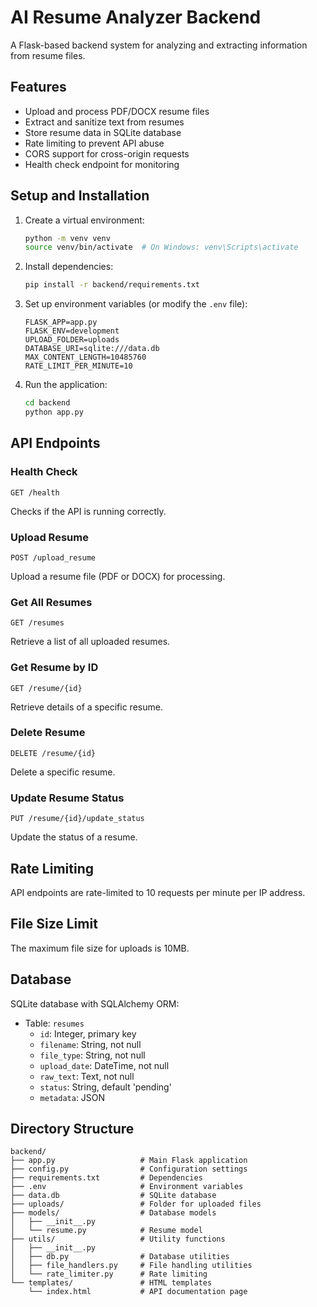 # AI Resume Analyzer Backend

A Flask-based backend system for analyzing and extracting information from resume files.

## Features

- Upload and process PDF/DOCX resume files
- Extract and sanitize text from resumes
- Store resume data in SQLite database
- Rate limiting to prevent API abuse
- CORS support for cross-origin requests
- Health check endpoint for monitoring

## Setup and Installation

1. Create a virtual environment:
   ```bash
   python -m venv venv
   source venv/bin/activate  # On Windows: venv\Scripts\activate
   ```

2. Install dependencies:
   ```bash
   pip install -r backend/requirements.txt
   ```

3. Set up environment variables (or modify the `.env` file):
   ```
   FLASK_APP=app.py
   FLASK_ENV=development
   UPLOAD_FOLDER=uploads
   DATABASE_URI=sqlite:///data.db
   MAX_CONTENT_LENGTH=10485760
   RATE_LIMIT_PER_MINUTE=10
   ```

4. Run the application:
   ```bash
   cd backend
   python app.py
   ```

## API Endpoints

### Health Check
```
GET /health
```
Checks if the API is running correctly.

### Upload Resume
```
POST /upload_resume
```
Upload a resume file (PDF or DOCX) for processing.

### Get All Resumes
```
GET /resumes
```
Retrieve a list of all uploaded resumes.

### Get Resume by ID
```
GET /resume/{id}
```
Retrieve details of a specific resume.

### Delete Resume
```
DELETE /resume/{id}
```
Delete a specific resume.

### Update Resume Status
```
PUT /resume/{id}/update_status
```
Update the status of a resume.

## Rate Limiting

API endpoints are rate-limited to 10 requests per minute per IP address.

## File Size Limit

The maximum file size for uploads is 10MB.

## Database

SQLite database with SQLAlchemy ORM:
- Table: `resumes`
  - `id`: Integer, primary key
  - `filename`: String, not null
  - `file_type`: String, not null
  - `upload_date`: DateTime, not null
  - `raw_text`: Text, not null
  - `status`: String, default 'pending'
  - `metadata`: JSON

## Directory Structure

```
backend/
├── app.py                   # Main Flask application
├── config.py                # Configuration settings
├── requirements.txt         # Dependencies
├── .env                     # Environment variables
├── data.db                  # SQLite database
├── uploads/                 # Folder for uploaded files
├── models/                  # Database models
│   ├── __init__.py
│   └── resume.py            # Resume model
├── utils/                   # Utility functions
│   ├── __init__.py
│   ├── db.py                # Database utilities
│   ├── file_handlers.py     # File handling utilities
│   └── rate_limiter.py      # Rate limiting
└── templates/               # HTML templates
    └── index.html           # API documentation page
```